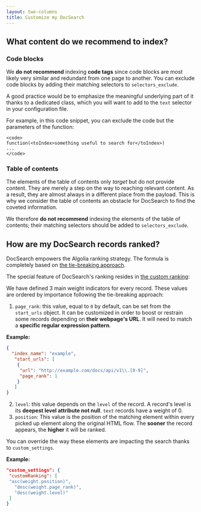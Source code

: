 ```yaml
---
layout: two-columns
title: Customize my DocSearch
---
```


## What content do we recommend to index?

### Code blocks

We **do not recommend** indexing **code tags** since code blocks are most likely
very similar and redundant from one page to another.
You can exclude code blocks by adding their matching selectors to `selectors_exclude`.

A good practice would be to emphasize the meaningful underlying part of it
thanks to a dedicated class, which you will want to add to the `text` selector
in your configuration file.

For example, in this code snippet, you can exclude the code but the parameters of the function:
```
<code>
function(<toIndex>something useful to search for</toIndex>)
...
</code>
```

### Table of contents

The elements of the table of contents only *target* but do not provide content.
They are merely a step on the way to reaching relevant content. As a result, they are
almost always in a different place from the payload. This is why we consider the
table of contents an obstacle for DocSearch to find the coveted information.

We therefore **do not recommend** indexing the elements of the table of contents; their matching
selectors should be added to `selectors_exclude`.

## How are my DocSearch records ranked?

DocSearch empowers the Algolia ranking strategy. The formula is completely
based on [the tie-breaking approach](https://www.algolia.com/doc/guides/ranking/ranking-formula/#tie-breaking-approach).

The special feature of DocSearch's ranking resides in [the custom ranking](https://www.algolia.com/doc/guides/ranking/custom-ranking/):

We have defined 3 main weight indicators for every record. These values are
ordered by importance following the tie-breaking approach:
1. `page_rank`: this value, equal to `0` by default, can be set from the
`start_urls` object. It can be customized in order to boost or restrain some
records depending on **their webpage's URL**. It will need to match a **specific
regular expression pattern**.

**Example:**
 ```json
{
   "index_name": "example",
    "start_urls": [
     {
      "url": "http://example.com/docs/api/v1\\.[0-9]",
      "page_rank": 1
     }
    ]
}
```
2. `level`: this value depends on the `level` of the record. A record's level is
its **deepest level attribute not null**. `text` records have a weight of 0.
3. `position`: This value is the position of the matching element within every
picked up element along the original HTML flow. The **sooner** the record appears,
the **higher** it will be ranked.

You can override the way these elements are impacting the search thanks to `custom_settings`.

 **Example:**

 ```json
"custom_settings": {
  "customRanking": [
  "asc(weight.position)",
    "desc(weight.page_rank)",
    "desc(weight.level)"
  ]
}
 ```
